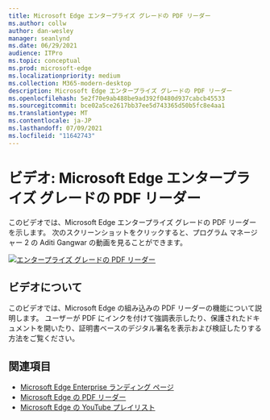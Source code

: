 ```yaml
---
title: Microsoft Edge エンタープライズ グレードの PDF リーダー
ms.author: collw
author: dan-wesley
manager: seanlynd
ms.date: 06/29/2021
audience: ITPro
ms.topic: conceptual
ms.prod: microsoft-edge
ms.localizationpriority: medium
ms.collection: M365-modern-desktop
description: Microsoft Edge エンタープライズ グレードの PDF リーダー
ms.openlocfilehash: 5e2f70e9ab488be9ad392f0480d937cabcb45533
ms.sourcegitcommit: bce02a5ce2617bb37ee5d743365d50b5fc8e4aa1
ms.translationtype: MT
ms.contentlocale: ja-JP
ms.lasthandoff: 07/09/2021
ms.locfileid: "11642743"
---
```

# <a name="video-microsoft-edge-enterprise-grade-pdf-reader"></a>ビデオ: Microsoft Edge エンタープライズ グレードの PDF リーダー

このビデオでは、Microsoft Edge エンタープライズ グレードの PDF リーダーを示します。 次のスクリーンショットをクリックすると、プログラム マネージャー 2 の Aditi Gangwar の動画を見ることができます。

[![エンタープライズ グレードの PDF リーダー](media/microsoft-edge-video-pdf-reader/0.png)](http://www.youtube.com/watch?v=XWAqNQ0xAcE "Enterprise grade PDF reader")

## <a name="about-the-video"></a>ビデオについて

このビデオでは、Microsoft Edge の組み込みの PDF リーダーの機能について説明します。 ユーザーが PDF にインクを付けて強調表示したり、保護されたドキュメントを開いたり、証明書ベースのデジタル署名を表示および検証したりする方法をご覧ください。

## <a name="see-also"></a>関連項目

- [Microsoft Edge Enterprise ランディング ページ](https://aka.ms/EdgeEnterprise)
- [Microsoft Edge の PDF リーダー](microsoft-edge-pdf.md)
- [Microsoft Edge の YouTube プレイリスト](https://www.youtube.com/playlist?list=PLXtHYVsvn_b-uXh1tMeYpT-0iD8tD3tFy)
